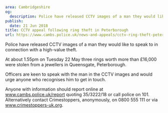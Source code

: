 ```yaml
area: Cambridgeshire
og:
  description: Police have released CCTV images of a man they would like to speak to in connection with a high-value theft.
publish:
  date: 21 Jun 2018
title: CCTV appeal following ring theft in Peterborough
url: https://www.cambs.police.uk/news-and-appeals/cctv-ring-theft-peterborough
```

Police have released CCTV images of a man they would like to speak to in connection with a high-value theft.

At about 1.55pm on Tuesday 22 May three rings worth more than £16,000 were stolen from a jewellers in Queensgate, Peterborough.

Officers are keen to speak with the man in the CCTV images and would urge anyone who recognises him to get in touch.

Anyone with information should report online at www.cambs.police.uk/report quoting 35/3222/18 or call police on 101. Alternatively contact Crimestoppers, anonymously, on 0800 555 111 or via www.crimestoppers-uk.org.
